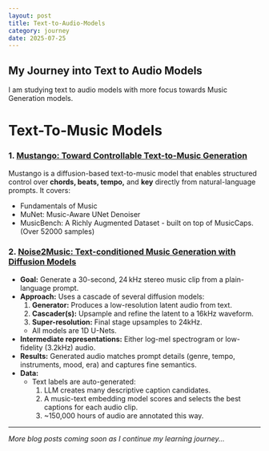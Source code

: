 ```yaml
---
layout: post
title: Text-to-Audio-Models
category: journey
date: 2025-07-25
---
```


## My Journey into Text to Audio Models

I am studying text to audio models with more focus towards Music Generation models.

# Text-To-Music Models

### 1. [Mustango: Toward Controllable Text-to-Music Generation](https://aayush9753.github.io/mustango-toward-controllable-text-to-music-generation.html)
Mustango is a diffusion-based text-to-music model that enables structured control over **chords, beats, tempo,** and **key** directly from natural-language prompts.
It covers:
- Fundamentals of Music
- MuNet: Music-Aware UNet Denoiser
- MusicBench: A Richly Augmented Dataset - built on top of MusicCaps. (Over 52000 samples)

### 2. [Noise2Music: Text-conditioned Music Generation with Diffusion Models](https://aayush9753.github.io/noise2music-text-conditioned-music-generation-with-diffusion-models.html)
- **Goal:** Generate a 30-second, 24 kHz stereo music clip from a plain-language prompt.
- **Approach:** Uses a cascade of several diffusion models:
  1. **Generator:** Produces a low-resolution latent audio from text.
  2. **Cascader(s):** Upsample and refine the latent to a 16kHz waveform.
  3. **Super-resolution:** Final stage upsamples to 24kHz.
  - All models are 1D U-Nets.
- **Intermediate representations:** Either log-mel spectrogram or low-fidelity (3.2kHz) audio.
- **Results:** Generated audio matches prompt details (genre, tempo, instruments, mood, era) and captures fine semantics.
- **Data:** 
  - Text labels are auto-generated:
    1. LLM creates many descriptive caption candidates.
    2. A music-text embedding model scores and selects the best captions for each audio clip.
    3. ~150,000 hours of audio are annotated this way.


---

*More blog posts coming soon as I continue my learning journey...*
